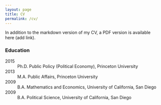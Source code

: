```yaml
---
layout: page
title: CV
permalink: /cv/
---
```


In addition to the markdown version of my CV, a PDF version is available here (add link).

### Education

<dl>
<dt>2015</dt>
<dd>Ph.D. Public Policy (Political Economy), Princeton University
</dd>
<dt>2013</dt>
<dd>M.A. Public Affairs, Princeton University
</dd>
<dt>2009</dt>
<dd>B.A. Mathematics and Economics, University of California, San Diego
</dd>
<dt>2009</dt>
<dd>B.A. Political Science, University of California, San Diego
</dd>
</dl>




